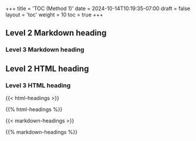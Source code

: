 +++
title = 'TOC (Method 1)'
date = 2024-10-14T10:19:35-07:00
draft = false
layout = 'toc'
weight = 10
toc = true
+++

## Level 2 Markdown heading

### Level 3 Markdown heading

<h2 id="level-2-html-heading">Level 2 HTML heading</h2>

<h3 id="level-3-html-heading">Level 3 HTML heading</h2>

{{< html-headings >}}

{{% html-headings %}}

{{< markdown-headings >}}

{{% markdown-headings %}}
